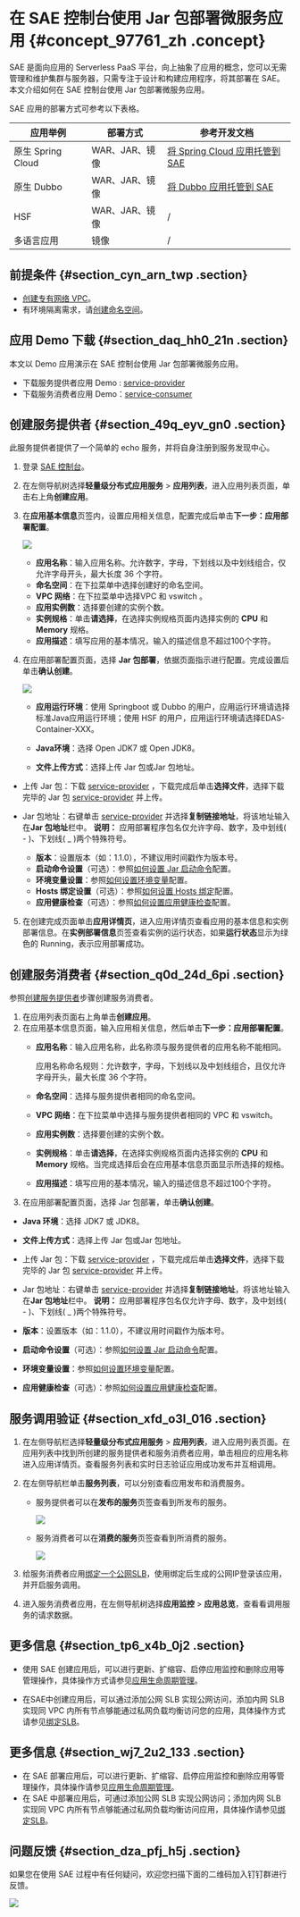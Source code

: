 # 在 SAE 控制台使用 Jar 包部署微服务应用 {#concept_97761_zh .concept}

SAE 是面向应用的 Serverless PaaS 平台，向上抽象了应用的概念，您可以无需管理和维护集群与服务器，只需专注于设计和构建应用程序，将其部署在 SAE。本文介绍如何在 SAE 控制台使用 Jar 包部署微服务应用。

SAE 应用的部署方式可参考以下表格。

|应用举例|部署方式|参考开发文档|
|----|----|------|
|原生 Spring Cloud|WAR、JAR、镜像|[将 Spring Cloud 应用托管到 SAE](https://help.aliyun.com/document_detail/123013.html)|
|原生 Dubbo|WAR、JAR、镜像|[将 Dubbo 应用托管到 SAE](https://help.aliyun.com/document_detail/123021.html)|
|HSF|WAR、JAR、镜像|/|
|多语言应用|镜像|/|

## 前提条件 {#section_cyn_arn_twp .section}

-   [创建专有网络 VPC](https://help.aliyun.com/document_detail/110363.html#creatVPCInEDASServerless)。
-   有环境隔离需求，请[创建命名空间](https://help.aliyun.com/document_detail/110363.html#creatNamespaceInEDASServerless)。

## 应用 Demo 下载 {#section_daq_hh0_21n .section}

本文以 Demo 应用演示在 SAE 控制台使用 Jar 包部署微服务应用。

-   下载服务提供者应用 Demo : [service-provider](http://edas-hz.oss-cn-hangzhou.aliyuncs.com/demo/1.0/spring-boot-provider-1.0-SNAPSHOT.jar)
-   下载服务消费者应用 Demo：[service-consumer](http://edas-hz.oss-cn-hangzhou.aliyuncs.com/demo/1.0/spring-boot-consumer-1.0-SNAPSHOT.jar)

## 创建服务提供者 {#section_49q_eyv_gn0 .section}

此服务提供者提供了一个简单的 echo 服务，并将自身注册到服务发现中心。

1.  登录 [SAE 控制台](https://sae.console.aliyun.com)。
2.  在左侧导航树选择**轻量级分布式应用服务** \> **应用列表**，进入应用列表页面，单击右上角**创建应用**。
3.  在**应用基本信息**页签内，设置应用相关信息，配置完成后单击**下一步：应用部署配置**。

    ![](http://docs-aliyun.cn-hangzhou.oss.aliyun-inc.com/assets/pic/120281/cn_zh/1561951749953/%E5%BF%AB%E9%80%9F%E5%85%A5%E9%97%A81.png)

    -   **应用名称**：输入应用名称。允许数字，字母，下划线以及中划线组合，仅允许字母开头，最大长度 36 个字符。
    -   **命名空间**：在下拉菜单中选择创建好的命名空间。
    -   **VPC 网络**：在下拉菜单中选择VPC 和 vswitch 。
    -   **应用实例数**：选择要创建的实例个数。
    -   **实例规格**：单击**请选择**，在选择实例规格页面内选择实例的 **CPU** 和 **Memory** 规格。
    -   **应用描述**：填写应用的基本情况，输入的描述信息不超过100个字符。
4.  在应用部署配置页面，选择 **Jar 包部署**，依据页面指示进行配置。完成设置后单击**确认创建**。

    ![](https://aliware-images.oss-cn-hangzhou.aliyuncs.com/EDAS/Serverless/Serverless_console-JAR-deploy.png)

    -   **应用运行环境**：使用 Springboot 或 Dubbo 的用户，应用运行环境请选择标准Java应用运行环境；使用 HSF 的用户，应用运行环境请选择EDAS-Container-XXX。
    -   **Java环境**：选择 Open JDK7 或 Open JDK8。

    -   **文件上传方式**：选择上传 Jar 包或Jar 包地址。

-   上传 Jar 包：下载 [service-provider](http://edas-hz.oss-cn-hangzhou.aliyuncs.com/demo/1.0/spring-boot-provider-1.0-SNAPSHOT.jar) ，下载完成后单击**选择文件**，选择下载完毕的 Jar 包 [service-provider](http://edas-hz.oss-cn-hangzhou.aliyuncs.com/demo/1.0/spring-boot-provider-1.0-SNAPSHOT.jar) 并上传。
-   Jar 包地址：右键单击 [service-provider](http://edas-hz.oss-cn-hangzhou.aliyuncs.com/demo/1.0/spring-boot-provider-1.0-SNAPSHOT.jar) 并选择**复制链接地址**，将该地址输入在**Jar 包地址**栏中。
**说明：** 应用部署程序包名仅允许字母、数字，及中划线\( - \)、下划线\( \_ \)两个特殊符号。

    -   **版本**：设置版本（如：1.1.0），不建议用时间戳作为版本号。
    -   **启动命令设置**（可选）：参照[如何设置 Jar 启动命令](https://help.aliyun.com/document_detail/100337.html)配置。
    -   **环境变量设置**：参照[如何设置环境变量](https://help.aliyun.com/document_detail/96560.html)配置。
    -   **Hosts 绑定设置**（可选）：参照[如何设置 Hosts 绑定](https://help.aliyun.com/document_detail/100335.html)配置。
    -   **应用健康检查**（可选）：参照[如何设置应用健康检查](https://help.aliyun.com/document_detail/96713.html)配置。
5.  在创建完成页面单击**应用详情页**，进入应用详情页查看应用的基本信息和实例部署信息。在**实例部署信息**页签查看实例的运行状态，如果**运行状态**显示为绿色的 Running，表示应用部署成功。

## 创建服务消费者 {#section_q0d_24d_6pi .section}

参照[创建服务提供者](#section_49q_eyv_gn0)步骤创建服务消费者。

1.  在应用列表页面右上角单击**创建应用**。
2.  在应用基本信息页面，输入应用相关信息，然后单击**下一步：应用部署配置**。
    -   **应用名称**：输入应用名称，此名称须与服务提供者的应用名称不能相同。

        应用名称命名规则：允许数字，字母，下划线以及中划线组合，且仅允许字母开头，最大长度 36 个字符。

    -   **命名空间**：选择与服务提供者相同的命名空间。
    -   **VPC 网络**：在下拉菜单中选择与服务提供者相同的 VPC 和 vswitch。
    -   **应用实例数**：选择要创建的实例个数。
    -   **实例规格**：单击**请选择**，在选择实例规格页面内选择实例的 **CPU** 和 **Memory** 规格。当完成选择后会在应用基本信息页面显示所选择的规格。
    -   **应用描述**：填写应用的基本情况，输入的描述信息不超过100个字符。
3.  在应用部署配置页面，选择 Jar 包部署，单击**确认创建**。

-   **Java 环境**：选择 JDK7 或 JDK8。
-   **文件上传方式**：选择上传 Jar 包或Jar 包地址。

-   上传 Jar 包：下载 [service-provider](http://edas-hz.oss-cn-hangzhou.aliyuncs.com/demo/1.0/spring-boot-provider-1.0-SNAPSHOT.jar) ，下载完成后单击**选择文件**，选择下载完毕的 Jar 包 [service-provider](http://edas-hz.oss-cn-hangzhou.aliyuncs.com/demo/1.0/spring-boot-provider-1.0-SNAPSHOT.jar) 并上传。
-   Jar 包地址：右键单击 [service-provider](http://edas-hz.oss-cn-hangzhou.aliyuncs.com/demo/1.0/spring-boot-provider-1.0-SNAPSHOT.jar) 并选择**复制链接地址**，将该地址输入在**Jar 包地址**栏中。
**说明：** 应用部署程序包名仅允许字母、数字，及中划线\( - \)、下划线\( \_ \)两个特殊符号。

-   **版本**：设置版本（如：1.1.0），不建议用时间戳作为版本号。
-   **启动命令设置**（可选）：参照[如何设置 Jar 启动命令](https://help.aliyun.com/document_detail/100337.html)配置。
-   **环境变量设置**：参照[如何设置环境变量](https://help.aliyun.com/document_detail/96560.html)配置。
-   **应用健康检查**（可选）：参照[如何设置应用健康检查](https://help.aliyun.com/document_detail/96713.html)配置。

## 服务调用验证 {#section_xfd_o3l_016 .section}

1.  在左侧导航栏选择**轻量级分布式应用服务** \> **应用列表**，进入应用列表页面。在应用列表中找到所创建的服务提供者和服务消费者应用，单击相应的应用名称进入应用详情页。查看服务列表和实时日志验证应用成功发布并互相调用。
2.  在左侧导航栏单击**服务列表**，可以分别查看应用发布和消费服务。
    -   服务提供者可以在**发布的服务**页签查看到所发布的服务。

        ![](http://aliware-images.oss-cn-hangzhou.aliyuncs.com/edas/Severless/service-provider-service-list.png)

    -   服务消费者可以在**消费的服务**页签查看到所消费的服务。

        ![](http://aliware-images.oss-cn-hangzhou.aliyuncs.com/edas/Severless/service-consumer-service-list.png)

3.  给服务消费者应用[绑定一个公网SLB](https://help.aliyun.com/document_detail/113305.html)，使用绑定后生成的公网IP登录该应用，并开启服务调用。
4.  进入服务消费者应用，在左侧导航树选择**应用监控** \> **应用总览**，查看看调用服务的请求数据。

## 更多信息 {#section_tp6_x4b_0j2 .section}

-   使用 SAE 创建应用后，可以进行更新、扩缩容、启停应用监控和删除应用等管理操作，具体操作方式请参见[应用生命周期管理](https://help.aliyun.com/document_detail/113076.html)。

-   在SAE中创建应用后，可以通过添加公网 SLB 实现公网访问，添加内网 SLB 实现同 VPC 内所有节点够能通过私网负载均衡访问您的应用，具体操作方式请参见[绑定SLB](https://help.aliyun.com/document_detail/113305.html)。


## 更多信息 {#section_wj7_2u2_133 .section}

-   在 SAE 部署应用后，可以进行更新、扩缩容、启停应用监控和删除应用等管理操作，具体操作请参见[应用生命周期管理](https://help.aliyun.com/document_detail/113076.html)。
-   在 SAE 中部署应用后，可通过添加公网 SLB 实现公网访问；添加内网 SLB 实现同 VPC 内所有节点够能通过私网负载均衡访问应用，具体操作请参见[绑定SLB](https://help.aliyun.com/document_detail/113305.html)。

## 问题反馈 {#section_dza_pfj_h5j .section}

如果您在使用 SAE 过程中有任何疑问，欢迎您扫描下面的二维码加入钉钉群进行反馈。

![](https://aliware-images.oss-cn-hangzhou.aliyuncs.com/edas/EDAS-Serverless/Serverless-client-group.png)

